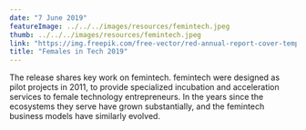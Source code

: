 ```yaml
---
date: "7 June 2019"
featureImage: ../../../images/resources/femintech.jpeg
thumb: ../../../images/resources/femintech.jpeg
link: "https://img.freepik.com/free-vector/red-annual-report-cover-template_23-2147850627.jpg"
title: "Females in Tech 2019"
---
```


The release shares key work on femintech. femintech were designed as pilot projects in 2011, to provide specialized incubation and acceleration services to female technology entrepreneurs. In the years since the ecosystems they serve have grown substantially, and the femintech business models have similarly evolved.